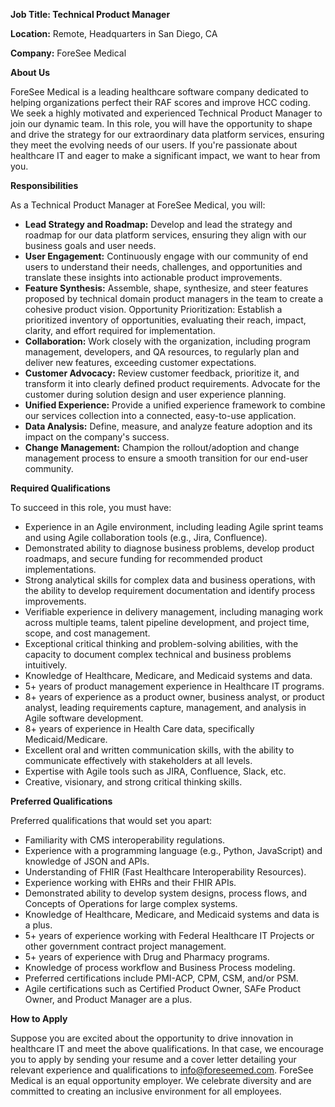**Job Title: Technical Product Manager**

**Location:** Remote, Headquarters in San Diego, CA

**Company:** ForeSee Medical


**About Us**

ForeSee Medical is a leading healthcare software company dedicated to helping organizations perfect their RAF scores and improve HCC coding. We seek a highly motivated and experienced Technical Product Manager to join our dynamic team. In this role, you will have the opportunity to shape and drive the strategy for our extraordinary data platform services, ensuring they meet the evolving needs of our users. If you're passionate about healthcare IT and eager to make a significant impact, we want to hear from you.

**Responsibilities**

As a Technical Product Manager at ForeSee Medical, you will:

+ **Lead Strategy and Roadmap:** Develop and lead the strategy and roadmap for our data platform services, ensuring they align with our business goals and user needs.
+ **User Engagement:** Continuously engage with our community of end users to understand their needs, challenges, and opportunities and translate these insights into actionable product improvements.
+ **Feature Synthesis:** Assemble, shape, synthesize, and steer features proposed by technical domain product managers in the team to create a cohesive product vision.
Opportunity Prioritization: Establish a prioritized inventory of opportunities, evaluating their reach, impact, clarity, and effort required for implementation.
+ **Collaboration:** Work closely with the organization, including program management, developers, and QA resources, to regularly plan and deliver new features, exceeding customer expectations.
+ **Customer Advocacy:** Review customer feedback, prioritize it, and transform it into clearly defined product requirements. Advocate for the customer during solution design and user experience planning.
+ **Unified Experience:** Provide a unified experience framework to combine our services collection into a connected, easy-to-use application.
+ **Data Analysis:** Define, measure, and analyze feature adoption and its impact on the company's success.
+ **Change Management:** Champion the rollout/adoption and change management process to ensure a smooth transition for our end-user community.

**Required Qualifications**

To succeed in this role, you must have:

+ Experience in an Agile environment, including leading Agile sprint teams and using Agile collaboration tools (e.g., Jira, Confluence).
+ Demonstrated ability to diagnose business problems, develop product roadmaps, and secure funding for recommended product implementations.
+ Strong analytical skills for complex data and business operations, with the ability to develop requirement documentation and identify process improvements.
+ Verifiable experience in delivery management, including managing work across multiple teams, talent pipeline development, and project time, scope, and cost management.
+ Exceptional critical thinking and problem-solving abilities, with the capacity to document complex technical and business problems intuitively.
+ Knowledge of Healthcare, Medicare, and Medicaid systems and data.
+ 5+ years of product management experience in Healthcare IT programs.
+ 8+ years of experience as a product owner, business analyst, or product analyst, leading requirements capture, management, and analysis in Agile software development.
+ 8+ years of experience in Health Care data, specifically Medicaid/Medicare.
+ Excellent oral and written communication skills, with the ability to communicate effectively with stakeholders at all levels.
+ Expertise with Agile tools such as JIRA, Confluence, Slack, etc.
+ Creative, visionary, and strong critical thinking skills.

**Preferred Qualifications**

Preferred qualifications that would set you apart:

+ Familiarity with CMS interoperability regulations.
+ Experience with a programming language (e.g., Python, JavaScript) and knowledge of JSON and APIs.
+ Understanding of FHIR (Fast Healthcare Interoperability Resources).
+ Experience working with EHRs and their FHIR APIs.
+ Demonstrated ability to develop system designs, process flows, and Concepts of Operations for large complex systems.
+ Knowledge of Healthcare, Medicare, and Medicaid systems and data is a plus.
+ 5+ years of experience working with Federal Healthcare IT Projects or other government contract project management.
+ 5+ years of experience with Drug and Pharmacy programs.
+ Knowledge of process workflow and Business Process modeling.
+ Preferred certifications include PMI-ACP, CPM, CSM, and/or PSM.
+ Agile certifications such as Certified Product Owner, SAFe Product Owner, and Product Manager are a plus.

**How to Apply**

Suppose you are excited about the opportunity to drive innovation in healthcare IT and meet the above qualifications. In that case, we encourage you to apply by sending your resume and a cover letter detailing your relevant experience and qualifications to info@foreseemed.com.
ForeSee Medical is an equal opportunity employer. We celebrate diversity and are committed to creating an inclusive environment for all employees.
